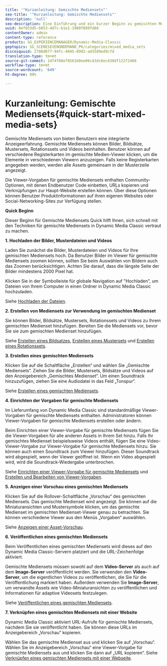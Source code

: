 ```yaml
---
title: '"Kurzanleitung: Gemischte Mediensets"'
seo-title: '"Kurzanleitung: Gemischte Mediensets"'
description: 'null'
seo-description: Eine Einführung und ein kurzer Beginn zu gemischten Mediensets helfen Ihnen dabei, sich schnell aufzumachen.
uuid: 0ef033d5-b053-4d7c-b1e1-1980f899fd88
contentOwner: admin
content-type: reference
products: SG_EXPERIENCEMANAGER/Dynamic-Media-Classic
geptopics: SG_SCENESEVENONDEMAND_PK/categories/mixed_media_sets
discoiquuid: 2708d077-94fc-4045-8992-ad3589ed9cfd
translation-type: tm+mt
source-git-commit: 1df4f88ef856160ee06c43dc6ec430df122f2408
workflow-type: tm+mt
source-wordcount: '649'
ht-degree: 80%

---
```



# Kurzanleitung: Gemischte Mediensets{#quick-start-mixed-media-sets}

Gemischte Mediensets von bieten Benutzern eine integrierte Anzeigeerfahrung. Gemischte Mediensets können Bilder, Bildsätze, Mustersets, Rotationssets und Videos beinhalten. Benutzer können auf verschiedene Registerkarten im gemischte Medien-Viewer klicken, um die Elemente in verschiedenen Viewern anzuzeigen. Falls keine Registerkarten angegeben werden, werden alle Assets gemeinsam in der Musterzeile angezeigt.

Die Viewer-Vorgaben für gemischte Mediensets enthalten Community-Optionen, mit denen Endbenutzer Code einbetten, URLs kopieren und Verknüpfungen zur Haupt-Website erstellen können. Über diese Optionen können Benutzer Produktinformationen auf ihren eigenen Websites oder Social-Networking-Sites zur Verfügung stellen.

**Quick Beginn**

Dieser Beginn für Gemischte Mediensets Quick hilft Ihnen, sich schnell mit den Techniken für gemischte Mediensets in Dynamic Media Classic vertraut zu machen.

**1. Hochladen der Bilder, Musterdateien und Videos**

Laden Sie zunächst die Bilder, Musterdateien und Videos für Ihre gemischten Mediensets hoch. Da Benutzer Bilder im Viewer für gemischte Mediensets zoomen können, sollten Sie beim Auswählen von Bildern auch das Zoomen berücksichtigen. Achten Sie darauf, dass die längste Seite der Bilder mindestens 2000 Pixel hat.

Klicken Sie in der Symbolleiste für globale Navigation auf &quot;Hochladen&quot;, um Dateien von Ihrem Computer in einen Ordner in Dynamic Media Classic hochzuladen.

Siehe [Hochladen der Dateien](uploading-files.md#uploading-your-files).

**2. Erstellen von Mediensets zur Verwendung im gemischten Medienset**

Sie können Bilder, Bildsätze, Mustersets, Rotationssets und Videos zu Ihrem gemischten Medienset hinzufügen. Bereiten Sie die Mediensets vor, bevor Sie sie zum gemischten Medienset hinzufügen.

Siehe [Erstellen eines Bildsatzes](creating-image-set.md#creating-an-image-set), [Erstellen eines Mustersets](creating-swatch-set.md#creating-a-swatch-set) und [Erstellen eines Rotationssets](creating-spin-set.md#creating-a-spin-set).

**3. Erstellen eines gemischten Mediensets**

Klicken Sie auf die Schaltfläche „Erstellen“ und wählen Sie „Gemischte Mediensets“. Ziehen Sie die Bilder, Mustersets, Bildsätze und Videos auf den Anzeigebereich „Gemischtes Medienset“. Um einen Soundtrack hinzuzufügen, ziehen Sie eine Audiodatei in das Feld „Tonspur“. 

Siehe [Erstellen eines gemischten Mediensets](creating-mixed-media-set.md#creating-a-mixed-media-set).

**4. Einrichten der Vorgaben für gemischte Mediensets**

Im Lieferumfang von Dynamic Media Classic sind standardmäßige Viewer-Vorgaben für gemischte Mediensets enthalten. Administratoren können Viewer-Vorgaben für gemischte Mediensets erstellen oder ändern.

Beim Einrichten einer Viewer-Vorgabe für gemischte Mediensets fügen Sie die Viewer-Vorgaben für alle anderen Assets in Ihrem Set hinzu. Falls Ihr gemischtes Medienset beispielsweise Videos enthält, fügen Sie eine Video-Viewer-Vorgabe zur Viewer-Vorgabe für gemischte Mediensets hinzu. Sie können auch einen Soundtrack zum Viewer hinzufügen. Dieser Soundtrack wird abgespielt, wenn der Viewer geöffnet ist. Wenn ein Video abgespielt wird, wird die Soundtrack-Wiedergabe unterbrochen. 

Siehe [Einrichten einer Viewer-Vorgabe für gemischte Mediensets](setting-mixed-media-set-viewer.md#setting-up-a-mixed-media-set-viewer-preset) und [Erstellen und Bearbeiten von Viewer-Vorgaben](application-setup.md#adding-and-editing-viewer-presets).

**5. Anzeigen einer Vorschau eines gemischten Mediensets**

Klicken Sie auf die Rollover-Schaltfläche „Vorschau“ des gemischten Mediensets. Das gemischte Medienset wird angezeigt. Sie können auf die Miniaturansichten und Mustersymbole klicken, um das gemischte Medienset im gemischten Medienset-Viewer genau zu betrachten. Sie können verschiedene Viewer aus den Menüs „Vorgaben“ auswählen. 

Siehe [Anzeigen einer Asset-Vorschau](previewing-asset.md#previewing-an-asset).

**6. Veröffentlichen eines gemischten Mediensets**

Beim Veröffentlichen eines gemischten Mediensets wird dieses auf den Dynamic Media Classic-Servern platziert und die URL-Zeichenfolge aktiviert.

Gemischte Mediensets müssen sowohl auf dem **Video-Server** als auch auf dem **Image-Server** veröffentlicht werden. Sie verwenden den **Video-Server**, um die eigentlichen Videos zu veröffentlichen, die Sie für die Veröffentlichung markiert haben. Außerdem verwenden Sie **Image-Server**, um verwandte Assets wie Video-Miniaturansichten zu veröffentlichen und Informationen für adaptive Videosets festzulegen.

Siehe [Veröffentlichen eines gemischten Mediensets](publishing-mixed-media-set.md#publishing-a-mixed-media-set).

**7. Verknüpfen eines gemischten Mediensets mit einer Website**

Dynamic Media Classic aktiviert URL-Aufrufe für gemischte Mediensets, nachdem Sie sie veröffentlicht haben. Sie können diese URLs im Anzeigebereich „Vorschau“ kopieren.

Wählen Sie das gemischte Medienset aus und klicken Sie auf „Vorschau“. Wählen Sie im Anzeigebereich „Vorschau“ eine Viewer-Vorgabe für gemischte Mediensets aus und klicken Sie dann auf „URL kopieren“. Siehe [Verknüpfen eines gemischten Mediensets mit einer Webseite](linking-mixed-media-set-web.md#linking-a-mixed-media-set-to-a-web-page).
